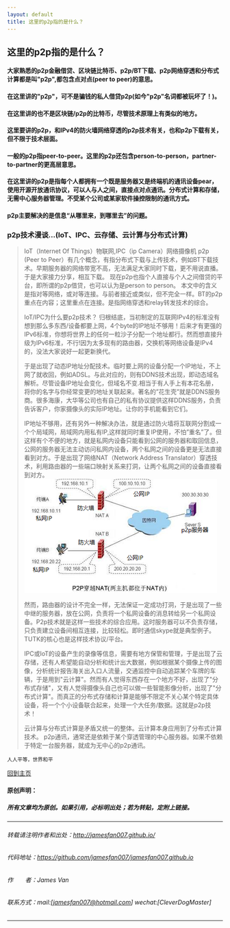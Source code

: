 ```yaml
---
layout: default
title: 这里的p2p指的是什么？
---
```


## 这里的p2p指的是什么？

#### 大家熟悉的p2p金融借贷、区块链比特币、p2p/BT下载、p2p网络穿透和分布式计算都是叫"p2p",都包含点对点(peer to peer)的意思。

#### 在这里讲的"p2p"，可不是骗钱的私人借贷p2p(如今"p2p"名词都被玩坏了！)。

#### 在这里讲的也不是区块链/p2p的比特币，尽管技术原理上有类似的地方。

#### 这里要讲的p2p，和IPv4的防火墙网络穿透的p2p技术有关，也和p2p下载有关，但不限于技术层面。

#### 一般的p2p指peer-to-peer。这里的p2p还包含person-to-person，partner-to-partner的更高层意思。

#### 在这里讲的p2p是指每个人都拥有一个既是服务器又是终端机的通讯设备pear，使用开源开放通讯协议，可以人与人之间，直接点对点通讯。分布式计算和存储，无需中心服务器管理。不受某个公司或某家软件操控限制的通讯方式。

#### p2p主要解决的是信息“从哪里来，到哪里去”的问题。

### p2p技术漫谈...(IoT、IPC、云存储、云计算与分布式计算)

> IoT（Internet Of Things）物联网,IPC（ip Camera）网络摄像机
> p2p (Peer to Peer）有几个概念，有指分布式下载与上传技术，例如BT下载技术。早期服务器的网络带宽不高，无法满足大家同时下载，更不用说直播。于是大家接力分享，相互下载。
> 现在p2p也指个人直接与个人之间借贷的平台，即所谓的p2p借贷，也可以认为是person to person。
> 本文中的含义是指对等网络，或对等连接。与前者接近或类似，但不完全一样。BT的p2p重点在内容；这里重点在连接。是指网络穿透和relay转发技术的综合。
> 
> IoT/IPC为什么要p2p技术？
> 归根结底，当初制定的互联网IPv4的标准没有想到那么多东西/设备都要上网，4个byte的IP地址不够用！后来才有更强的IPv6标准，你想将世界上的任何一粒沙子分配一个地址都行。然而想直接升级为IPv6标准，不行!因为太多现有的路由器，交换机等网络设备是IPv4的，没法大家说好一起更新换代。
> 
> 于是出现了动态IP地址分配技术。临时要上网的设备分配一个IP地址，不上网了就收回，例如ADSL。与此对应的，则有DDNS技术出现，即动态域名解析。尽管设备IP地址会变化，但域名不变.相当于有人手上有本花名册，将你的名字与你经常变更的地址关联起来。著名的”花生壳”就是DDNS服务商。很多海康，大华等公司也有自己的私有协议提供这样DDNS服务，负责告诉客户，你家摄像头的实际IP地址。让你的手机能看到它们。
> 
> IP地址不够用，还有另外一种解决办法，就是通过防火墙将互联网分割成一个个局域网，局域网内用私有IP,这样就同时重复IP使用，不怕”重名”了。但这样有个不便的地方，就是私网内设备只能看到公网的服务器和取回信息，公网的服务器无法主动访问私网内设备，两个私网之间的设备更是无法直接看到对方。于是出现了网络NAT（Network Address Translator）穿透技术，利用路由器的一些端口映射关系来打洞，让两个私网之间的设备直接看到对方。
> ![p2p_nat](./img/p2p_nat.png)
> 
> 然而，路由器的设计不完全一样，无法保证一定成功打洞，于是出现了一些中继的服务器，放在公网，负责将一个私网设备的消息转给另一个私网设备。P2p技术就是这样一些技术的综合应用。这时服务器可以不负责存储，只负责建立设备间相互连接，比较轻松。即时通信skype就是典型例子。TUTK的核心也是这样技术协议/平台。
> 
> IPC或IoT的设备产生的录像等信息，需要有地方保管和管理，于是出现了云存储，还有人希望能自动分析和统计出大数据，例如根据某个摄像上传的图像，分析统计报告海关出入口人流量，交通监控中自动追踪某个车牌的车辆，于是用到"云计算"。然而有人觉得东西存在一个地方不好，出现了"分布式存储"，又有人觉得摄像头自己也可以做一些智能影像分析，出现了"分布式计算"。而真正的分布式存储和计算是能够不限定不关心某个特定具体设备，将一个个小设备联合起来，处理一个大任务/数据。这就是p2p技术！
> 
> 云计算与分布式计算是矛盾又统一的整体。云计算本身应用到了分布式计算技术。
> p2p通讯，通常还是依赖于某个穿透管理的中心服务器。如果不依赖于特定一台服务器，就成为无中心的p2p通讯。

```
人人平等，世界和平
```

[回到主页](http://jamesfan007.github.io/)

#### 原创声明：

##### 所有文章均为原创。如果引用，必标明出处；若为转贴，定附上链接。

---

###### 转载请注明作者和出处：http://jamesfan007.github.io/

###### 代码地址：https://github.com/jamesfan007/jamesfan007.github.io

###### 作&emsp;&emsp;者：James Van

###### 联系方式：mail:[jamesfan007@hotmail.com] wechat:[CleverDogMaster]

---
